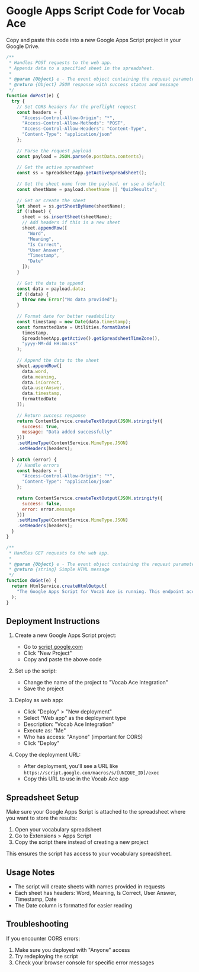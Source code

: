 
# Google Apps Script Code for Vocab Ace

Copy and paste this code into a new Google Apps Script project in your Google Drive.

```javascript
/**
 * Handles POST requests to the web app.
 * Appends data to a specified sheet in the spreadsheet.
 * 
 * @param {Object} e - The event object containing the request parameters
 * @return {Object} JSON response with success status and message
 */
function doPost(e) {
  try {
    // Set CORS headers for the preflight request
    const headers = {
      "Access-Control-Allow-Origin": "*",
      "Access-Control-Allow-Methods": "POST",
      "Access-Control-Allow-Headers": "Content-Type",
      "Content-Type": "application/json"
    };
    
    // Parse the request payload
    const payload = JSON.parse(e.postData.contents);
    
    // Get the active spreadsheet
    const ss = SpreadsheetApp.getActiveSpreadsheet();
    
    // Get the sheet name from the payload, or use a default
    const sheetName = payload.sheetName || "QuizResults";
    
    // Get or create the sheet
    let sheet = ss.getSheetByName(sheetName);
    if (!sheet) {
      sheet = ss.insertSheet(sheetName);
      // Add headers if this is a new sheet
      sheet.appendRow([
        "Word", 
        "Meaning", 
        "Is Correct", 
        "User Answer", 
        "Timestamp", 
        "Date"
      ]);
    }
    
    // Get the data to append
    const data = payload.data;
    if (!data) {
      throw new Error("No data provided");
    }
    
    // Format date for better readability
    const timestamp = new Date(data.timestamp);
    const formattedDate = Utilities.formatDate(
      timestamp, 
      SpreadsheetApp.getActive().getSpreadsheetTimeZone(), 
      "yyyy-MM-dd HH:mm:ss"
    );
    
    // Append the data to the sheet
    sheet.appendRow([
      data.word,
      data.meaning,
      data.isCorrect,
      data.userAnswer,
      data.timestamp,
      formattedDate
    ]);
    
    // Return success response
    return ContentService.createTextOutput(JSON.stringify({
      success: true,
      message: "Data added successfully"
    }))
    .setMimeType(ContentService.MimeType.JSON)
    .setHeaders(headers);
    
  } catch (error) {
    // Handle errors
    const headers = {
      "Access-Control-Allow-Origin": "*",
      "Content-Type": "application/json"
    };
    
    return ContentService.createTextOutput(JSON.stringify({
      success: false,
      error: error.message
    }))
    .setMimeType(ContentService.MimeType.JSON)
    .setHeaders(headers);
  }
}

/**
 * Handles GET requests to the web app.
 * 
 * @param {Object} e - The event object containing the request parameters
 * @return {string} Simple HTML message
 */
function doGet(e) {
  return HtmlService.createHtmlOutput(
    "The Google Apps Script for Vocab Ace is running. This endpoint accepts POST requests only."
  );
}
```

## Deployment Instructions

1. Create a new Google Apps Script project:
   - Go to [script.google.com](https://script.google.com)
   - Click "New Project"
   - Copy and paste the above code

2. Set up the script:
   - Change the name of the project to "Vocab Ace Integration"
   - Save the project

3. Deploy as web app:
   - Click "Deploy" > "New deployment"
   - Select "Web app" as the deployment type
   - Description: "Vocab Ace Integration"
   - Execute as: "Me"
   - Who has access: "Anyone" (important for CORS)
   - Click "Deploy"

4. Copy the deployment URL:
   - After deployment, you'll see a URL like `https://script.google.com/macros/s/[UNIQUE_ID]/exec`
   - Copy this URL to use in the Vocab Ace app

## Spreadsheet Setup

Make sure your Google Apps Script is attached to the spreadsheet where you want to store the results:

1. Open your vocabulary spreadsheet
2. Go to Extensions > Apps Script
3. Copy the script there instead of creating a new project

This ensures the script has access to your vocabulary spreadsheet.

## Usage Notes

- The script will create sheets with names provided in requests
- Each sheet has headers: Word, Meaning, Is Correct, User Answer, Timestamp, Date
- The Date column is formatted for easier reading

## Troubleshooting

If you encounter CORS errors:
1. Make sure you deployed with "Anyone" access
2. Try redeploying the script
3. Check your browser console for specific error messages
